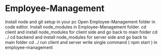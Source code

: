# Employee-Management
Install node and git setup in your pc
Open Employee-Management folder in code editor.
Install node_modules in Employee-Management folder.
cd client and install node_modules for client side and go back to main folder cd ../
cd backend and install node_modules for server side and go back to main folder cd ../
run client and server write single command ( npm start ) in employee-management 
